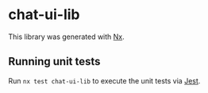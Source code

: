 # chat-ui-lib

This library was generated with [Nx](https://nx.dev).

## Running unit tests

Run `nx test chat-ui-lib` to execute the unit tests via [Jest](https://jestjs.io).

